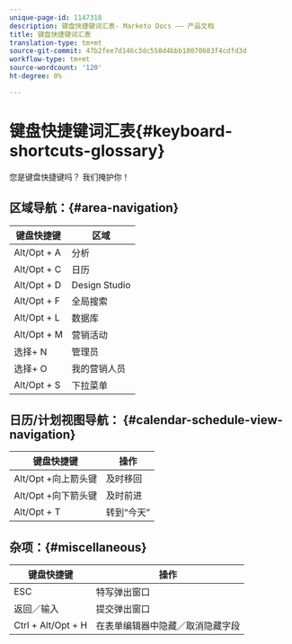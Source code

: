 ```yaml
---
unique-page-id: 1147318
description: 键盘快捷键词汇表- Marketo Docs —— 产品文档
title: 键盘快捷键词汇表
translation-type: tm+mt
source-git-commit: 47b2fee7d146c3dc558d4bbb10070683f4cdfd3d
workflow-type: tm+mt
source-wordcount: '120'
ht-degree: 0%

---
```



# 键盘快捷键词汇表{#keyboard-shortcuts-glossary}

您是键盘快捷键吗？ 我们掩护你！

## 区域导航：{#area-navigation}

| 键盘快捷键 | 区域 |
|---|---|
| Alt/Opt + A | 分析 |
| Alt/Opt + C | 日历 |
| Alt/Opt + D | Design Studio |
| Alt/Opt + F | 全局搜索 |
| Alt/Opt + L | 数据库 |
| Alt/Opt + M | 营销活动 |
| 选择+ N | 管理员 |
| 选择+ O | 我的营销人员 |
| Alt/Opt + S | 下拉菜单 |

## 日历/计划视图导航： {#calendar-schedule-view-navigation}

| 键盘快捷键 | 操作 |
|---|---|
| Alt/Opt +向上箭头键 | 及时移回 |
| Alt/Opt +向下箭头键 | 及时前进 |
| Alt/Opt + T | 转到“今天” |

## 杂项：{#miscellaneous}

| 键盘快捷键 | 操作 |
|---|---|
| ESC | 特写弹出窗口 |
| 返回／输入 | 提交弹出窗口 |
| Ctrl + Alt/Opt + H | 在表单编辑器中隐藏／取消隐藏字段 |

